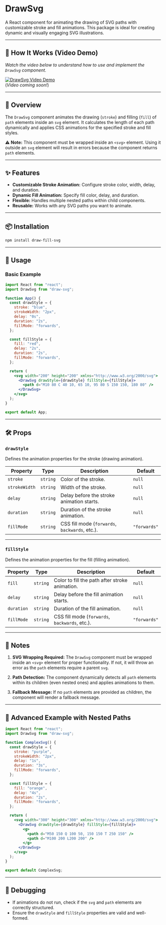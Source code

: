 # DrawSvg

A React component for animating the drawing of SVG paths with customizable stroke and fill animations. This package is ideal for creating dynamic and visually engaging SVG illustrations.

---

## 🎥 How It Works (Video Demo)

*Watch the video below to understand how to use and implement the `DrawSvg` component.*

[![DrawSvg Video Demo](https://via.placeholder.com/800x450.png?text=Video+Placeholder)](https://www.example.com)  
(*Video coming soon!*)

---

## 📖 Overview

The `DrawSvg` component animates the drawing (`stroke`) and filling (`fill`) of `path` elements inside an `svg` element. It calculates the length of each path dynamically and applies CSS animations for the specified stroke and fill styles.

⚠️ **Note:** This component must be wrapped inside an `<svg>` element. Using it outside an `svg` element will result in errors because the component returns `path` elements.

---

## ✨ Features

- **Customizable Stroke Animation:** Configure stroke color, width, delay, and duration.
- **Dynamic Fill Animation:** Specify fill color, delay, and duration.
- **Flexible:** Handles multiple nested paths within child components.
- **Reusable:** Works with any SVG paths you want to animate.

---

## 📦 Installation

```bash
npm install draw-fill-svg
```

---

## 🚀 Usage

### Basic Example

```jsx
import React from "react";
import DrawSvg from "draw-svg";

function App() {
  const drawStyle = {
    stroke: "blue",
    strokeWidth: "2px",
    delay: "0s",
    duration: "2s",
    fillMode: "forwards",
  };

  const fillStyle = {
    fill: "red",
    delay: "2s",
    duration: "2s",
    fillMode: "forwards",
  };

  return (
    <svg width="200" height="200" xmlns="http://www.w3.org/2000/svg">
      <DrawSvg drawStyle={drawStyle} fillStyle={fillStyle}>
        <path d="M10 80 C 40 10, 65 10, 95 80 S 150 150, 180 80" />
      </DrawSvg>
    </svg>
  );
}

export default App;
```

---

## 🛠 Props

### `drawStyle`

Defines the animation properties for the stroke (drawing animation).

| **Property**   | **Type** | **Description**                                   | **Default**     |
| -------------- | -------- | ------------------------------------------------- | --------------- |
| `stroke`       | `string` | Color of the stroke.                              | `null`          |
| `strokeWidth`  | `string` | Width of the stroke.                              | `null`          |
| `delay`        | `string` | Delay before the stroke animation starts.         | `null`          |
| `duration`     | `string` | Duration of the stroke animation.                 | `null`          |
| `fillMode`     | `string` | CSS fill mode (`forwards`, `backwards`, etc.).     | `"forwards"`    |

---

### `fillStyle`

Defines the animation properties for the fill (filling animation).

| **Property**   | **Type** | **Description**                                   | **Default**     |
| -------------- | -------- | ------------------------------------------------- | --------------- |
| `fill`         | `string` | Color to fill the path after stroke animation.    | `null`          |
| `delay`        | `string` | Delay before the fill animation starts.           | `null`          |
| `duration`     | `string` | Duration of the fill animation.                   | `null`          |
| `fillMode`     | `string` | CSS fill mode (`forwards`, `backwards`, etc.).     | `"forwards"`    |

---

## 📝 Notes

1. **SVG Wrapping Required:** The `DrawSvg` component must be wrapped inside an `<svg>` element for proper functionality. If not, it will throw an error as the `path` elements require a parent `svg`.
   
2. **Path Detection:** The component dynamically detects all `path` elements within its children (even nested ones) and applies animations to them.

3. **Fallback Message:** If no `path` elements are provided as children, the component will render a fallback message.

---

## 🎨 Advanced Example with Nested Paths

```jsx
import React from "react";
import DrawSvg from "draw-svg";

function ComplexSvg() {
  const drawStyle = {
    stroke: "purple",
    strokeWidth: "2px",
    delay: "1s",
    duration: "3s",
    fillMode: "forwards",
  };

  const fillStyle = {
    fill: "orange",
    delay: "4s",
    duration: "2s",
    fillMode: "forwards",
  };

  return (
    <svg width="300" height="300" xmlns="http://www.w3.org/2000/svg">
      <DrawSvg drawStyle={drawStyle} fillStyle={fillStyle}>
        <g>
          <path d="M50 150 Q 100 50, 150 150 T 250 150" />
          <path d="M100 200 L200 200" />
        </g>
      </DrawSvg>
    </svg>
  );
}

export default ComplexSvg;
```

---

## 🧪 Debugging

- If animations do not run, check if the `svg` and `path` elements are correctly structured.
- Ensure the `drawStyle` and `fillStyle` properties are valid and well-formed.